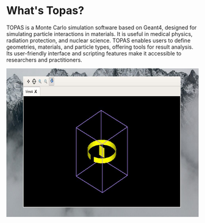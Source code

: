 # What's Topas?

TOPAS is a Monte Carlo simulation software based on Geant4, designed for simulating particle interactions in materials. It is useful in medical physics, radiation protection, and nuclear science. TOPAS enables users to define geometries, materials, and particle types, offering tools for result analysis. Its user-friendly interface and scripting features make it accessible to researchers and practitioners.


<p align="center">
  <img with="850" height="390" src="topas.jpg">
</p>
